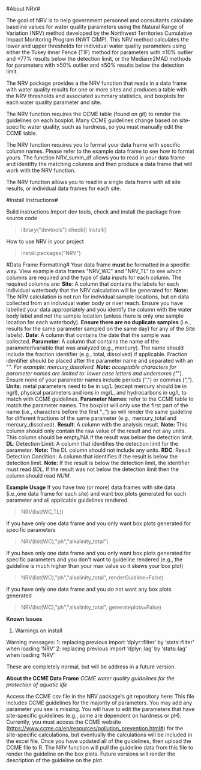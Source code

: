 #About NRV#

The goal of NRV is to help government personnel and consultants calculate baseline values for water quality parameters using the Natural Range of Variation (NRV) method developed by the Northwest Territories Cumulative Impact Monitoring Program (NWT CIMP). This NRV method calculates the lower and upper thresholds for individual water quality parameters using either the Tukey Inner Fence (TIF) method for parameters with ≤10% outlier and ≤77% results below the detection limit, or the Median±2MAD methods for parameters with ≤50% outlier and ≤50% results below the detection limit. 

The NRV package provides a the NRV function that reads in a data frame with water quality results for one or more sites and produces a table with the NRV thresholds and associated summary statistics, and boxplots for each water quality parameter and site. 

The NRV function requires the CCME table (found on git) to render the guidelines on each boxplot. Many CCME guidelines change based on site-specific water quality, such as hardness, so you must manually edit the CCME table. 

The NRV function requires you to format your data frame with specific column names. Please refer to the example data frame to see how to format yours. The function NRV_summ_df allows you to read in your data frame and identifty the matching columns and then produce a data frame that will work with the NRV function. 

The NRV function allows you to read in a single data frame with all site results, or individual data frames for each site. 


#Install Instructions#

Build instructions
Import dev tools, check and install the package from source code
> library("devtools")
> check()
> install()

How to use NRV in your project

> install.packages("NRV")

#Data Frame Formatting#
Your data frame **must** be formatted in a specific way. View example data frames "NRV_WC" and "NRV_TL" to see which columns are required and the type of data inputs for each column. The required columns are:
**Site**: A column that contains the labels for each individual waterbody that the NRV calculation will be generated for. **Note:** The NRV calculation is not run for individual sample locations, but on data collected from an individual water body or river reach. Ensure you have labelled your data appropriately and you identify the column with the water body label and not the sample location (unless there is only one sample location for each waterbody). **Ensure there are no duplicate samples** (i.e., results for the same parameter sampled on the same day) for any of the Site labels).
**Date**: A column that contains the date that the sample was collected.
**Parameter**: A column that contains the name of the parameter/variable that was analyzed (e.g., mercury). The name should include the fraction identifier (e.g., total, dissolved) if applicable. Fraction identifier should be placed after the parameter name and separated with an "_". For example: mercury_dissolved. **Note:** acceptable characters for parameter names are limited to: lower case letters and undersores ("_"). Ensure none of your parameter names include periods (".") or commas (","). **Units:** metal parameters need to be in ug/L (except mercury should be in ng/l), physical parameters and ions in mg/L, and hydrocarbons in ug/L to match with CCME guidelines. **Parameter Names**: refer to the CCME table to match the parameter names. The boxplot will only use the first part of the name (i.e., characters before the first "_") so will render the same guideline for different fractions of the same parameter (e.g., mercury_total and mercury_dissolved).
**Result**: A column with the analysis result. **Note:** This column should only contain the raw value of the result and not any units. This column should be empty/NA if the result was below the detection limit. 
**DL**: Detection Limit: A column that identifies the detection limit for the parameter. **Note:** The DL column should not include any units.
**RDC**: Result Detection Condition: A column that identifies if the result is below the detection limit. **Note:** If the result is below the detection limit, the identifier must read *BDL*. If the result was not below the detection limit then the column should  read *NUM*.


**Example Usage**
If you have two (or more) data frames with site data (i.e.,one data frame for each site) and want box plots generated for each parameter and all applicable guidelines rendered.
> NRV(list(WC,TL))

If you have only one data frame and you only want box plots generated for specific parameters
> NRV(list(WC),"ph","alkalinity_total")

If you have only one data frame and you only want box plots generated for specific parameters and you don't want to guideline rendered (e.g., the guideline is much higher than your max value so it skews your box plot)
> NRV(list(WC),"ph","alkalinity_total", renderGuidline=False)

If you have only one data frame and you do not want any box plots generated
> NRV(list(WC),"ph","alkalinity_total", generateplots=False)

**Known Issues**
1. Warnings on install

Warning messages:
1: replacing previous import ‘dplyr::filter’ by ‘stats::filter’ when loading ‘NRV’ 
2: replacing previous import ‘dplyr::lag’ by ‘stats::lag’ when loading ‘NRV’ 

These are completely normal, but will be address in a future version.

**About the CCME Data Frame**
*CCME water quality guidelines for the protection of aquatic life*

Access the CCME csv file in the NRV package's git repository here:
This file includes CCME guidelines for the majority of parameters. You may add any parameter you see is missing. You will have to edit the parameters that have site-specific guidelines (e.g., some are dependent on hardness or pH). Currently, you must access the CCME website (https://www.ccme.ca/en/resources/pollution_prevention.html#) for the site-specific calculations, but eventually the calculations will be included in the excel file. Once you have updated all of the guidelines, then upload the CCME file to R. The NRV function will pull the guideline data from this file to render the guideline on the box plots. Future versions will render the description of the guideline on the plot.


